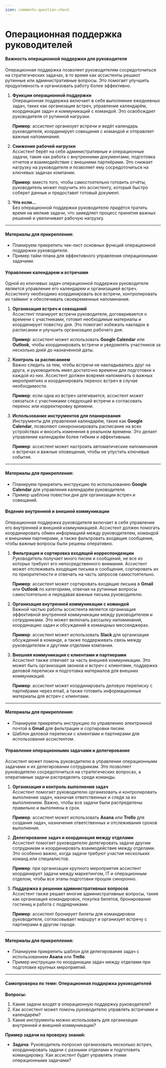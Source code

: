 ```yaml
---
icon: comments-question-check
---
```


# Операционная поддержка руководителей

#### Важность операционной поддержки для руководителя

Операционная поддержка позволяет руководителям сосредоточиться на стратегических задачах, в то время как ассистенты решают рутинные или административные вопросы. Это помогает улучшить продуктивность и организовать работу более эффективно.

1.  **Функции операционной поддержки**\
    Операционная поддержка включает в себя выполнение ежедневных задач, таких как организация встреч, управление календарём, координация задач и коммуникаций с командой. Это освобождает руководителя от рутинной нагрузки.

    **Пример**: ассистент организует встречи и ведёт календарь руководителя, координирует совещания с командой и отправляет важные напоминания.
2.  **Снижение рабочей нагрузки**\
    Ассистент берёт на себя административные и операционные задачи, такие как работа с внутренними документами, подготовка отчетов и взаимодействие с внешними партнёрами. Это снижает нагрузку на руководителя и позволяет ему сосредоточиться на ключевых задачах компании.

    **Пример**: вместо того, чтобы самостоятельно готовить отчёты, руководитель может поручить это ассистенту, который быстро соберет данные и предоставит готовый документ.
3. **Что если...**\
   Без операционной поддержки руководителю придётся тратить время на мелкие задачи, что замедляет процесс принятия важных решений и увеличивает рабочую нагрузку.

***

#### Материалы для прикрепления:

* Планируем прикрепить чек-лист основных функций операционной поддержки руководителя.
* Пример тайм-плана для эффективного управления операционными задачами.



#### Управление календарем и встречами

Одной из ключевых задач операционной поддержки руководителя является управление его календарем и организацией встреч. Ассистенту необходимо координировать все встречи, контролировать их тайминг и обеспечивать своевременные напоминания.

1.  **Организация встреч и совещаний**\
    Ассистент планирует встречи руководителя, договаривается о времени с участниками, готовит необходимые материалы и координирует повестку дня. Это помогает избежать накладок в расписании и улучшить организацию рабочего дня.

    **Пример**: ассистент может использовать **Google Calendar** или **Outlook**, чтобы координировать встречи и уведомлять участников за несколько дней до назначенной даты.
2.  **Контроль за расписанием**\
    Важно следить за тем, чтобы встречи не накладывались друг на друга, и руководитель имел достаточно времени для подготовки к каждой из них. Ассистент должен вовремя напоминать о важных мероприятиях и координировать перенос встреч в случае необходимости.

    **Пример**: если одна из встреч затягивается, ассистент может связаться с участниками следующей встречи и согласовать перенос или корректировку времени.
3.  **Использование инструментов для планирования**\
    Инструменты для управления календарём, такие как **Google Calendar**, позволяют синхронизировать расписание на всех устройствах и вносить изменения в реальном времени. Это делает управление календарём более гибким и эффективным.

    **Пример**: ассистент может настроить автоматические напоминания о встречах и важные оповещения, чтобы не упустить ключевые события.

***

#### Материалы для прикрепления:

* Планируем прикрепить инструкцию по использованию **Google Calendar** для управления календарём руководителя.
* Пример шаблона повестки дня для организации встреч и совещаний.



#### Ведение внутренней и внешней коммуникации

Операционная поддержка руководителя включает в себя управление его внутренней и внешней коммуникацией. Ассистент должен помогать координировать обмен информацией между руководителем, командой и внешними партнерами, а также фильтровать входящие сообщения, чтобы важные вопросы были решены оперативно.

1.  **Фильтрация и сортировка входящей корреспонденции**\
    Руководитель получает много писем и сообщений, не все из которых требуют его непосредственного внимания. Ассистент может отслеживать входящие письма и сообщения, сортировать их по приоритетности и отвечать на часть запросов самостоятельно.

    **Пример**: ассистент может сортировать входящие письма в **Gmail** или **Outlook** по категориям, отвечая на рутинные вопросы самостоятельно и передавая важные письма руководителю.
2.  **Организация внутренней коммуникации с командой**\
    Важной частью работы ассистента является организация эффективной внутренней коммуникации между руководителем и сотрудниками. Это может включать рассылку напоминаний, координацию задач и обсуждений в командных мессенджерах.

    **Пример**: ассистент может использовать **Slack** для организации обсуждений в команде, а также поддерживать связь между руководителем и другими отделами компании.
3.  **Внешняя коммуникация с клиентами и партнерами**\
    Ассистент также отвечает за часть внешней коммуникации. Это может быть организация звонков и встреч с клиентами, поддержка деловой переписки и подготовка материалов для внешних коммуникаций.

    **Пример**: ассистент может координировать деловую переписку с партнёрами через email, а также готовить информационные материалы для встреч с клиентами.

***

#### Материалы для прикрепления:

* Планируем прикрепить инструкцию по управлению электронной почтой в **Gmail** для фильтрации и сортировки писем.
* Шаблон деловой переписки с клиентами и партнерами для использования ассистентом.



#### Управление операционными задачами и делегирование

Ассистент может помочь руководителю в управлении операционными задачами и их делегировании сотрудникам. Это позволяет руководителю сосредоточиться на стратегических вопросах, а оперативные задачи распределить среди команды.

1.  **Организация и контроль выполнения задач**\
    Ассистент помогает руководителю организовать и контролировать выполнение задач, назначая ответственных и следя за их выполнением. Важно, чтобы все задачи были распределены правильно и выполнены в срок.

    **Пример**: ассистент может использовать **Asana** или **Trello** для создания задач, назначения ответственных и отслеживания сроков выполнения.
2.  **Делегирование задач и координация между отделами**\
    Ассистент помогает руководителю делегировать задачи другим сотрудникам и координировать взаимодействие между отделами. Это особенно важно, когда задачи требуют участия нескольких команд или специалистов.

    **Пример**: при организации крупного мероприятия ассистент координирует задачи между маркетингом, IT и операционным отделом, чтобы все этапы подготовки прошли синхронно.
3.  **Поддержка в решении административных вопросов**\
    Ассистент также решает многие административные вопросы, такие как организация командировок, покупка билетов, бронирование гостиниц и работа с подрядчиками.

    **Пример**: ассистент бронирует билеты для командировки руководителя, согласовывает маршрут и организует встречу с партнерами в другом городе.

***

#### Материалы для прикрепления:

* Планируем прикрепить шаблон для делегирования задач с использованием **Asana** или **Trello**.
* Пример инструкции по координации задач между отделами при подготовке крупных мероприятий.

***

#### Самопроверка по теме: **Операционная поддержка руководителей**

**Вопросы:**

1. Какие задачи входят в операционную поддержку руководителя?
2. Как ассистент может помочь руководителю управлять встречами и календарём?
3. Какие инструменты можно использовать для организации внутренней и внешней коммуникации?

**Пример задачи на проверку знаний:**

* **Задача**: Руководитель попросил организовать несколько встреч, координировать задачи с разными отделами и подготовить командировку. Как ассистент будет управлять этими операционными задачами?
